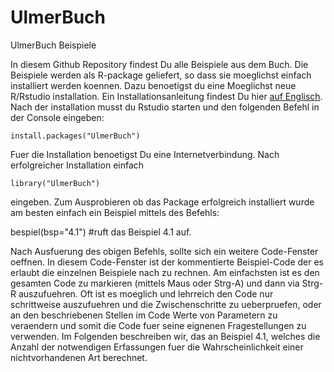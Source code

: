 # UlmerBuch
UlmerBuch Beispiele

In diesem Github Repository findest Du alle Beispiele aus dem Buch. Die Beispiele werden als R-package geliefert, so dass sie moeglichst einfach installiert werden koennen. Dazu benoetigst du eine Moeglichst neue R/Rstudio installation. Ein Installationsanleitung findest Du hier [auf Englisch](https://rstudio-education.github.io/hopr/starting.html). Nach der installation musst du Rstudio starten und den folgenden Befehl in der Console eingeben:

```install.packages("UlmerBuch")```

Fuer die Installation benoetigst Du eine Internetverbindung. Nach erfolgreicher Installation einfach

```library("UlmerBuch")```

eingeben. Zum Ausprobieren ob das Package erfolgreich installiert wurde am besten einfach ein Beispiel mittels des Befehls:

bespiel(bsp="4.1") #ruft das Beispiel 4.1 auf.

Nach Ausfuerung des obigen Befehls, sollte sich ein weitere Code-Fenster oeffnen. In diesem Code-Fenster ist der kommentierte Beispiel-Code der es erlaubt die einzelnen Beispiele nach zu rechnen. Am einfachsten ist es den gesamten Code zu markieren (mittels Maus oder Strg-A) und dann via Strg-R auszufuehren. Oft ist es moeglich und lehrreich den Code nur schrittweise auszufuehren und die Zwischenschritte zu ueberpruefen, oder an den beschriebenen Stellen im Code Werte von Parametern zu veraendern und somit die Code fuer seine eignenen Fragestellungen zu verwenden. Im Folgenden beschreiben wir, das an Beispiel 4.1, welches die Anzahl der notwendigen Erfassungen fuer die Wahrscheinlichkeit einer nichtvorhandenen Art berechnet.

